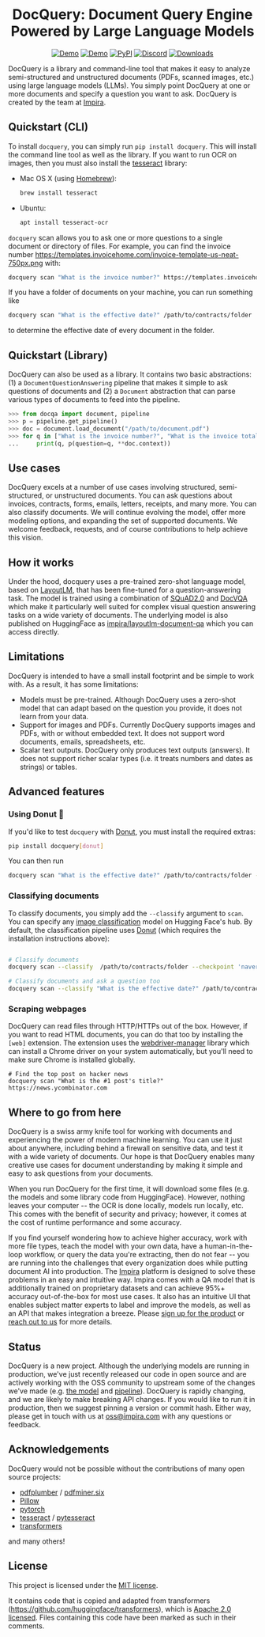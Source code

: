 <div align="center">

# DocQuery: Document Query Engine Powered by Large Language Models

[![Demo](https://img.shields.io/badge/Demo-Gradio-brightgreen)](https://huggingface.co/spaces/impira/docquery)
[![Demo](https://img.shields.io/badge/Demo-Colab-orange)](https://github.com/impira/docquery/blob/main/docquery_example.ipynb)
[![PyPI](https://img.shields.io/pypi/v/docquery?color=green&label=pip%20install%20docquery)](https://pypi.org/project/docquery/)
[![Discord](https://img.shields.io/discord/1015684761471160402?label=Chat)](https://discord.gg/HucNfTtx7V)
[![Downloads](https://static.pepy.tech/personalized-badge/docquery?period=total&units=international_system&left_color=grey&right_color=green&left_text=Downloads)](https://pepy.tech/project/docquery)

</div>

DocQuery is a library and command-line tool that makes it easy to analyze semi-structured and unstructured documents (PDFs, scanned
images, etc.) using large language models (LLMs). You simply point DocQuery at one or more documents and specify a
question you want to ask. DocQuery is created by the team at [Impira](https://impira.com?utm_source=github&utm_medium=referral&utm_campaign=docquery).

## Quickstart (CLI)

To install `docquery`, you can simply run `pip install docquery`. This will install the command line tool as well as the library.
If you want to run OCR on images, then you must also install the [tesseract](https://github.com/tesseract-ocr/tesseract) library:

- Mac OS X (using [Homebrew](https://brew.sh/)):

  ```sh
  brew install tesseract
  ```

- Ubuntu:

  ```sh
  apt install tesseract-ocr
  ```

`docquery` scan allows you to ask one or more questions to a single document or directory of files. For example, you can
find the invoice number <https://templates.invoicehome.com/invoice-template-us-neat-750px.png> with:

```bash
docquery scan "What is the invoice number?" https://templates.invoicehome.com/invoice-template-us-neat-750px.png
```

If you have a folder of documents on your machine, you can run something like

```bash
docquery scan "What is the effective date?" /path/to/contracts/folder
```

to determine the effective date of every document in the folder.

## Quickstart (Library)

DocQuery can also be used as a library. It contains two basic abstractions: (1) a `DocumentQuestionAnswering` pipeline
that makes it simple to ask questions of documents and (2) a `Document` abstraction that can parse various types of documents
to feed into the pipeline.

```python
>>> from docqa import document, pipeline
>>> p = pipeline.get_pipeline()
>>> doc = document.load_document("/path/to/document.pdf")
>>> for q in ["What is the invoice number?", "What is the invoice total?"]:
...     print(q, p(question=q, **doc.context))
```

## Use cases

DocQuery excels at a number of use cases involving structured, semi-structured, or unstructured documents. You can ask questions about
invoices, contracts, forms, emails, letters, receipts, and many more. You can also classify documents. We will continue evolving the model,
offer more modeling options, and expanding the set of supported documents. We welcome feedback, requests, and of course contributions to
help achieve this vision.

## How it works

Under the hood, docquery uses a pre-trained zero-shot language model, based on [LayoutLM](https://arxiv.org/abs/1912.13318), that has been
fine-tuned for a question-answering task. The model is trained using a combination of [SQuAD2.0](https://rajpurkar.github.io/SQuAD-explorer/)
and [DocVQA](https://rrc.cvc.uab.es/?ch=17) which make it particularly well suited for complex visual question answering tasks on
a wide variety of documents. The underlying model is also published on HuggingFace as [impira/layoutlm-document-qa](https://huggingface.co/impira/layoutlm-document-qa)
which you can access directly.

## Limitations

DocQuery is intended to have a small install footprint and be simple to work with. As a result, it has some limitations:

- Models must be pre-trained. Although DocQuery uses a zero-shot model that can adapt based on the question you provide, it does not learn from your data.
- Support for images and PDFs. Currently DocQuery supports images and PDFs, with or without embedded text. It does not support word documents, emails, spreadsheets, etc.
- Scalar text outputs. DocQuery only produces text outputs (answers). It does not support richer scalar types (i.e. it treats numbers and dates as strings) or tables.

## Advanced features

### Using Donut 🍩

If you'd like to test `docquery` with [Donut](https://arxiv.org/abs/2111.15664), you must install the required extras:

```bash
pip install docquery[donut]
```

You can then run

```bash
docquery scan "What is the effective date?" /path/to/contracts/folder --checkpoint 'naver-clova-ix/donut-base-finetuned-docvqa'
```

### Classifying documents

To classify documents, you simply add the `--classify` argument to `scan`. You can specify any [image classification](https://huggingface.co/models?pipeline_tag=image-classification&sort=downloads)
model on Hugging Face's hub. By default, the classification pipeline uses [Donut](https://huggingface.co/spaces/nielsr/donut-rvlcdip) (which requires
the installation instructions above):

```bash

# Classify documents
docquery scan --classify  /path/to/contracts/folder --checkpoint 'naver-clova-ix/donut-base-finetuned-docvqa'

# Classify documents and ask a question too
docquery scan --classify "What is the effective date?" /path/to/contracts/folder --checkpoint 'naver-clova-ix/donut-base-finetuned-docvqa'
```

### Scraping webpages

DocQuery can read files through HTTP/HTTPs out of the box. However, if you want to read HTML documents, you can do that too by installing the
`[web]` extension. The extension uses the [webdriver-manager](https://pypi.org/project/webdriver-manager/) library which can install a Chrome
driver on your system automatically, but you'll need to make sure Chrome is installed globally.

```
# Find the top post on hacker news
docquery scan "What is the #1 post's title?" https://news.ycombinator.com
```

## Where to go from here

DocQuery is a swiss army knife tool for working with documents and experiencing the power of modern machine learning. You can use it
just about anywhere, including behind a firewall on sensitive data, and test it with a wide variety of documents. Our hope is that
DocQuery enables many creative use cases for document understanding by making it simple and easy to ask questions from your documents.

When you run DocQuery for the first time, it will download some files (e.g. the models and some library code from HuggingFace). However,
nothing leaves your computer -- the OCR is done locally, models run locally, etc. This comes with the benefit of security and privacy;
however, it comes at the cost of runtime performance and some accuracy.

If you find yourself wondering how to achieve higher accuracy, work with more file types, teach the model with your own data, have
a human-in-the-loop workflow, or query the data you're extracting, then do not fear -- you are running into the challenges that
every organization does while putting document AI into production. The [Impira](https://www.impira.com/) platform is designed to
solve these problems in an easy and intuitive way. Impira comes with a QA model that is additionally trained on proprietary datasets
and can achieve 95%+ accuracy out-of-the-box for most use cases. It also has an intuitive UI that enables subject matter experts to label
and improve the models, as well as an API that makes integration a breeze. Please [sign up for the product](https://www.impira.com/signup) or
[reach out to us](info@impira.com) for more details.

## Status

DocQuery is a new project. Although the underlying models are running in production, we've just recently released our code in open source
and are actively working with the OSS community to upstream some of the changes we've made (e.g. [the model](https://github.com/huggingface/transformers/pull/18407)
and [pipeline](https://github.com/huggingface/transformers/pull/18414)). DocQuery is rapidly changing, and we are likely to make breaking
API changes. If you would like to run it in production, then we suggest pinning a version or commit hash. Either way, please get in touch
with us at [oss@impira.com](mailto:oss@impira.com) with any questions or feedback.

## Acknowledgements

DocQuery would not be possible without the contributions of many open source projects:

- [pdfplumber](https://github.com/jsvine/pdfplumber) / [pdfminer.six](https://github.com/pdfminer/pdfminer.six)
- [Pillow](https://pillow.readthedocs.io/en/stable/)
- [pytorch](https://pytorch.org/)
- [tesseract](https://github.com/tesseract-ocr/tesseract) / [pytesseract](https://pypi.org/project/pytesseract/)
- [transformers](https://github.com/impira/transformers)

and many others!

## License

This project is licensed under the [MIT license](LICENSE).

It contains code that is copied and adapted from transformers (<https://github.com/huggingface/transformers>),
which is [Apache 2.0 licensed](http://www.apache.org/licenses/LICENSE-2.0). Files containing this code have
been marked as such in their comments.
